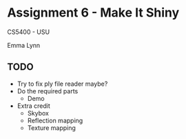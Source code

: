 # Assignment 6 - Make It Shiny
CS5400 - USU

Emma Lynn

## TODO

* Try to fix ply file reader maybe?
* Do the required parts
  * Demo
* Extra credit
  * Skybox
  * Reflection mapping
  * Texture mapping
